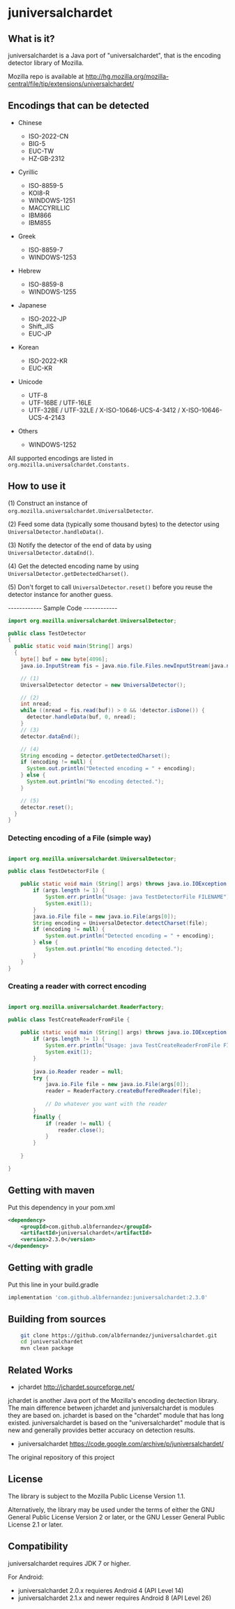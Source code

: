 # juniversalchardet


## What is it?

juniversalchardet is a Java port of "universalchardet",
that is the encoding detector library of Mozilla.

Mozilla repo is available at 
http://hg.mozilla.org/mozilla-central/file/tip/extensions/universalchardet/



## Encodings that can be detected

- Chinese
  - ISO-2022-CN
  - BIG-5
  - EUC-TW
  - HZ-GB-2312

- Cyrillic
  - ISO-8859-5
  - KOI8-R
  - WINDOWS-1251
  - MACCYRILLIC
  - IBM866
  - IBM855

- Greek
  - ISO-8859-7
  - WINDOWS-1253

- Hebrew
  - ISO-8859-8
  - WINDOWS-1255

- Japanese
  - ISO-2022-JP
  - Shift_JIS
  - EUC-JP

- Korean
  - ISO-2022-KR
  - EUC-KR

- Unicode
  - UTF-8
  - UTF-16BE / UTF-16LE
  - UTF-32BE / UTF-32LE / X-ISO-10646-UCS-4-3412 / X-ISO-10646-UCS-4-2143

- Others
  - WINDOWS-1252

All supported encodings are listed in ``org.mozilla.universalchardet.Constants.``


## How to use it

(1) Construct an instance of ``org.mozilla.universalchardet.UniversalDetector``.

(2) Feed some data (typically some thousand bytes) to the detector
    using ``UniversalDetector.handleData()``.
    
(3) Notify the detector of the end of data by using
    ``UniversalDetector.dataEnd()``.
    
(4) Get the detected encoding name by using
    ``UniversalDetector.getDetectedCharset()``.
    
(5) Don't forget to call ``UniversalDetector.reset()`` before you reuse
    the detector instance for another guess.


------------ Sample Code ------------

```java
import org.mozilla.universalchardet.UniversalDetector;

public class TestDetector
{
  public static void main(String[] args)
  {
    byte[] buf = new byte[4096];
    java.io.InputStream fis = java.nio.file.Files.newInputStream(java.nio.file.Paths.get("test.txt"));

    // (1)
    UniversalDetector detector = new UniversalDetector();

    // (2)
    int nread;
    while ((nread = fis.read(buf)) > 0 && !detector.isDone()) {
      detector.handleData(buf, 0, nread);
    }
    // (3)
    detector.dataEnd();

    // (4)
    String encoding = detector.getDetectedCharset();
    if (encoding != null) {
      System.out.println("Detected encoding = " + encoding);
    } else {
      System.out.println("No encoding detected.");
    }

    // (5)
    detector.reset();
  }
}
```

### Detecting encoding of a File (simple way)

```java

import org.mozilla.universalchardet.UniversalDetector;

public class TestDetectorFile {

	public static void main (String[] args) throws java.io.IOException {
		if (args.length != 1) {
			System.err.println("Usage: java TestDetectorFile FILENAME");
			System.exit(1);
		}
		java.io.File file = new java.io.File(args[0]);
		String encoding = UniversalDetector.detectCharset(file);
		if (encoding != null) {
			System.out.println("Detected encoding = " + encoding);
		} else {
			System.out.println("No encoding detected.");
		}
	}
}

```

### Creating a reader with correct encoding


```java

import org.mozilla.universalchardet.ReaderFactory;

public class TestCreateReaderFromFile {
	
	public static void main (String[] args) throws java.io.IOException {
		if (args.length != 1) {
			System.err.println("Usage: java TestCreateReaderFromFile FILENAME");
			System.exit(1);
		}
	
		java.io.Reader reader = null;
		try {
			java.io.File file = new java.io.File(args[0]);
			reader = ReaderFactory.createBufferedReader(file);
			
			// Do whatever you want with the reader
		}
		finally {
			if (reader != null) {
				reader.close();
			}
		}
		
	}

}

```


## Getting with maven

Put this dependency in your pom.xml

```xml
<dependency>
	<groupId>com.github.albfernandez</groupId>
	<artifactId>juniversalchardet</artifactId>
	<version>2.3.0</version>
</dependency>

```

## Getting with gradle

Put this line in your build.gradle

```groovy
implementation 'com.github.albfernandez:juniversalchardet:2.3.0'
```

## Building from sources

```bash
    git clone https://github.com/albfernandez/juniversalchardet.git
    cd juniversalchardet
    mvn clean package
```

## Related Works

- jchardet  http://jchardet.sourceforge.net/

jchardet is another Java port of the Mozilla's encoding dectection library.
The main difference between jchardet and juniversalchardet is modules
they are based on. jchardet is based on the "chardet" module that has
long existed. juniversalchardet is based on the "universalchardet" module
that is new and generally provides better accuracy on detection results.

- juniversalchardet  https://code.google.com/archive/p/juniversalchardet/

The original repository of this project

## License

The library is subject to the Mozilla Public License Version 1.1.

Alternatively, the library may be used under the terms of either
the GNU General Public License Version 2 or later, or the GNU
Lesser General Public License 2.1 or later.

## Compatibility


juniversalchardet requires JDK 7 or higher.

For Android:

- juniversalchardet 2.0.x requieres Android 4 (API Level 14)
- juniversalchardet 2.1.x and newer requires Android 8 (API Level 26)
